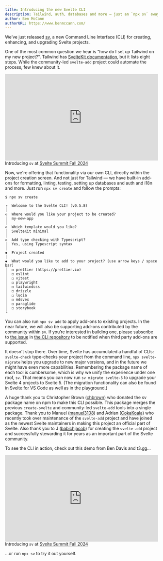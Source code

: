 ```yaml
---
title: Introducing the new Svelte CLI
description: Tailwind, auth, databases and more — just an `npx sv` away
author: Ben McCann
authorURL: https://www.benmccann.com/
---
```


We’ve just released [sv](https://npmjs.com/package/sv), a new Command Line Interface (CLI) for creating, enhancing, and upgrading Svelte projects.

One of the most common question we hear is "how do I set up Tailwind on my new project?". Tailwind has [SvelteKit documentation](https://tailwindcss.com/docs/guides/sveltekit), but it lists eight steps. While the community-led `svelte-add` project could automate the process, few knew about it.

<div class="max">
<figure style="max-width: 960px; margin: 0 auto">
<div style="aspect-ratio: 1.777777778; position: relative; margin: 0 auto;">
	<iframe style="position: absolute; width: 100%; height: 100%; left: 0; top: 0; margin: 0;" src="https://www.youtube.com/embed/orYlYg27CiI" frameborder="0" allow="accelerometer; autoplay; encrypted-media; gyroscope; picture-in-picture" allowfullscreen></iframe>
</div>

<figcaption>Introducing <code>sv</code> at <a href="https://www.sveltesummit.com/">Svelte Summit Fall 2024</a></figcaption>
</figure>
</div>

Now, we're offering that functionality via our own CLI, directly within the project creation screen. And not just for Tailwind — we have built-in add-ons for formatting, linting, testing, setting up databases and auth and i18n and more. Just run `npx sv create` and follow the prompts:

```
$ npx sv create

┌  Welcome to the Svelte CLI! (v0.5.8)
│
◇  Where would you like your project to be created?
│  my-new-app
│
◇  Which template would you like?
│  SvelteKit minimal
│
◇  Add type checking with Typescript?
│  Yes, using Typescript syntax
│
◆  Project created
│
◆  What would you like to add to your project? (use arrow keys / space bar)
│  ◻ prettier (https://prettier.io)
│  ◻ eslint
│  ◻ vitest
│  ◻ playwright
│  ◻ tailwindcss
│  ◻ drizzle
│  ◻ lucia
│  ◻ mdsvex
│  ◻ paraglide
│  ◻ storybook
└
```

You can also run `npx sv add` to apply add-ons to existing projects. In the near future, we will also be supporting add-ons contributed by the community within `sv`. If you’re interested in building one, please subscribe to [the issue](https://github.com/sveltejs/cli/issues/184) in [the CLI repository](https://github.com/sveltejs/cli) to be notified when third party add-ons are supported.

It doesn't stop there. Over time, Svelte has accumulated a handful of CLIs: `svelte-check` type-checks your project from the command line, `npx svelte-migrate` helps you upgrade to new major versions, and in the future we might have even more capabilities. Remembering the package name of each tool is cumbersome, which is why we unify the experience under one roof, `sv`. That means you can now run `sv migrate svelte-5` to upgrade your Svelte 4 projects to Svelte 5. (The migration functionality can also be found in [Svelte for VS Code](https://marketplace.visualstudio.com/items?itemName=svelte.svelte-vscode) as well as in the [playground](/playground).)

A huge thank you to Christopher Brown ([chbrown](https://github.com/chbrown)) who donated the sv package name on npm to make this CLI possible. This package merges the previous `create-svelte` and community-led `svelte-add` tools into a single package. Thank you to Manuel ([manuel3108](https://github.com/manuel3108)) and Adrian ([CokaKoala](https://github.com/AdrianGonz97)) who recently took over maintenance of the `svelte-add` project and have joined as the newest Svelte maintainers in making this project an official part of Svelte. Also thank you to J ([babichjacob](https://github.com/babichjacob)) for creating the `svelte-add` project and successfully stewarding it for years as an important part of the Svelte community.

To see the CLI in action, check out this demo from Ben Davis and t3.gg...

<div>
<figure style="max-width: 960px; margin: 0 auto">
<div style="aspect-ratio: 1.777777778; position: relative; margin: 0 auto;">
	<iframe style="position: absolute; width: 100%; height: 100%; left: 0; top: 0; margin: 0;" src="https://www.youtube.com/embed/31CyquY8RNE?si=qvI28kFHkEL9LNOr&amp;start=514" frameborder="0" allow="accelerometer; autoplay; encrypted-media; gyroscope; picture-in-picture" allowfullscreen></iframe>
</div>

<figcaption>Introducing <code>sv</code> at <a href="https://www.sveltesummit.com/">Svelte Summit Fall 2024</a></figcaption>
</figure>
</div>

...or run `npx sv` to try it out yourself.
